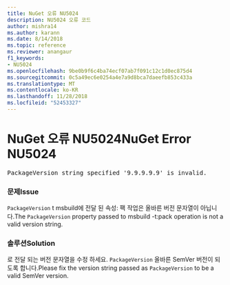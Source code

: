 ```yaml
---
title: NuGet 오류 NU5024
description: NU5024 오류 코드
author: mishra14
ms.author: karann
ms.date: 8/14/2018
ms.topic: reference
ms.reviewer: anangaur
f1_keywords:
- NU5024
ms.openlocfilehash: 9be0b9f6c4ba74ecf07ab7f091c12c1d0ec875d4
ms.sourcegitcommit: 0c5a49ec6e0254a4e7a9d8bca7daeefb853c433a
ms.translationtype: MT
ms.contentlocale: ko-KR
ms.lasthandoff: 11/28/2018
ms.locfileid: "52453327"
---
```

# <a name="nuget-error-nu5024"></a><span data-ttu-id="d9146-103">NuGet 오류 NU5024</span><span class="sxs-lookup"><span data-stu-id="d9146-103">NuGet Error NU5024</span></span>
<pre>PackageVersion string specified '9.9.9.9.9' is invalid.</pre>

### <a name="issue"></a><span data-ttu-id="d9146-104">문제</span><span class="sxs-lookup"><span data-stu-id="d9146-104">Issue</span></span>

<span data-ttu-id="d9146-105">`PackageVersion` t msbuild에 전달 된 속성: 팩 작업은 올바른 버전 문자열이 아닙니다.</span><span class="sxs-lookup"><span data-stu-id="d9146-105">The `PackageVersion` property passed to msbuild -t:pack operation is not a valid version string.</span></span>


### <a name="solution"></a><span data-ttu-id="d9146-106">솔루션</span><span class="sxs-lookup"><span data-stu-id="d9146-106">Solution</span></span>

<span data-ttu-id="d9146-107">로 전달 되는 버전 문자열을 수정 하세요. `PackageVersion` 올바른 SemVer 버전이 되도록 합니다.</span><span class="sxs-lookup"><span data-stu-id="d9146-107">Please fix the version string passed as `PackageVersion` to be a valid SemVer version.</span></span>

